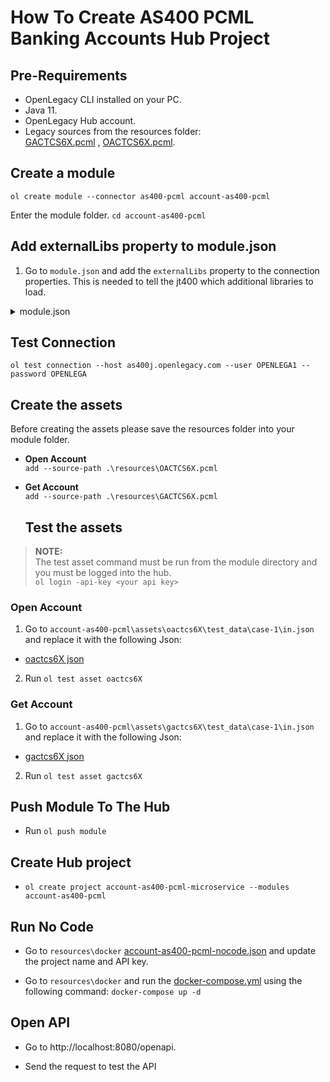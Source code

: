 # How To Create AS400 PCML Banking Accounts Hub Project

## Pre-Requirements

- OpenLegacy CLI installed on your PC.
- Java 11.
- OpenLegacy Hub account.
- Legacy sources from the resources folder:  
  [GACTCS6X.pcml](./resources/GACTCS6X.pcml) , [OACTCS6X.pcml](./resources/OACTCS6X.pcml).

## Create a module

`ol create module --connector as400-pcml account-as400-pcml`

Enter the module folder.
`cd account-as400-pcml`

## Add externalLibs property to module.json

1. Go to `module.json` and add the `externalLibs` property to the connection properties. This is needed to tell the jt400 which additional libraries to load.
 <details>
  <summary>module.json</summary>

```
       {
           "connectionProperties" : {
                 "externalLibs" : ["RMR2L1" ]
           }
       }

``` 
 </details>

## Test Connection

`ol test connection --host as400j.openlegacy.com --user OPENLEGA1 --password OPENLEGA`


## Create the assets

Before creating the assets please save the resources folder into your module folder.

- **Open Account**  
  `add --source-path .\resources\OACTCS6X.pcml`
- **Get Account**  
  `add --source-path .\resources\GACTCS6X.pcml`

  ## Test the assets

> **NOTE:**  
> The test asset command must be run from the module directory and you must be logged into the hub.  
> `ol login -api-key <your api key>`

### Open Account

1.  Go to `account-as400-pcml\assets\oactcs6X\test_data\case-1\in.json` and replace it with the following Json:

- [oactcs6X json](https://github.com/openlegacy/openlegacy-public-hub-demos/blob/master/as400-pcml/banking/resources/test-json/oactcs6x.json)

2.  Run `ol test asset oactcs6X`

### Get Account

1.  Go to `account-as400-pcml\assets\gactcs6X\test_data\case-1\in.json` and replace it with the following Json:

- [gactcs6X json](https://github.com/openlegacy/openlegacy-public-hub-demos/blob/master/as400-pcml/banking/resources/test-json/gactcs6x.json)

2.  Run `ol test asset gactcs6X`

## Push Module To The Hub

- Run `ol push module`

## Create Hub project

- `ol create project account-as400-pcml-microservice --modules account-as400-pcml`

## Run No Code

- Go to `resources\docker` [account-as400-pcml-nocode.json](./resources/docker/account-as400-pcml-nocode.json) and update the project name and API key.

- Go to `resources\docker` and run the [docker-compose.yml](./resources/docker/docker-compose.yml) using the following command: `docker-compose up -d`

## Open API

- Go to http://localhost:8080/openapi.

- Send the request to test the API
